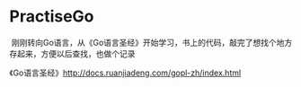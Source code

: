 # PractiseGo
  刚刚转向Go语言，从《Go语言圣经》开始学习，书上的代码，敲完了想找个地方存起来，方便以后查找，也做个记录


《Go语言圣经》http://docs.ruanjiadeng.com/gopl-zh/index.html
